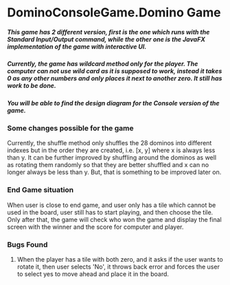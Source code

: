 # DominoConsoleGame.Domino Game
##### This game has 2 different version, first is the one which runs with the Standard Input/Output command, while the other one is the JavaFX implementation of the game with interactive UI.

##### Currently, the game has wildcard method only for the player. The computer can not use wild card as it is supposed to work, instead it takes 0 as any other numbers and only places it next to another zero. It still has work to be done.

##### You will be able to find the design diagram for the Console version of the game. 

### Some changes possible for the game
 Currently, the shuffle method only shuffles the 28 dominos into different indexes but in the order they are created, i.e. [x, y] where x is always less than y. It can be further improved by shuffling around the dominos as well as rotating them randomly so that they are better shuffled and x can no longer always be less than y. But, that is something to be improved later on.

### End Game situation
When user is close to end game, and user only has a tile which cannot be used in the board, user still has to start playing, and then choose the tile. Only after that, the game will check who won the game and display the final screen with the winner and the score for computer and player.


### Bugs Found
1. When the player has a tile with both zero, and it asks if the user wants to rotate it, then user selects 'No', it throws back error and forces the user to select yes to move ahead and place it in the board.
